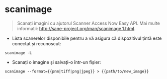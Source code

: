 # scanimage

> Scanați imagini cu ajutorul Scanner Access Now Easy API.
> Mai multe informații: <http://sane-project.org/man/scanimage.1.html>.

- Lista scanerelor disponibile pentru a vă asigura că dispozitivul țintă este conectat și recunoscut:

`scanimage -L`

- Scanați o imagine și salvați-o într-un fișier:

`scanimage --format={{pnm|tiff|png|jpeg}} > {{path/to/new_image}}`
